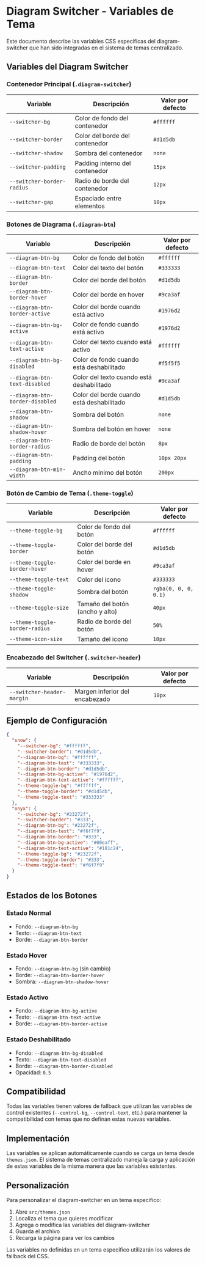 # Diagram Switcher - Variables de Tema

Este documento describe las variables CSS específicas del diagram-switcher que han sido integradas en el sistema de temas centralizado.

## Variables del Diagram Switcher

### Contenedor Principal (`.diagram-switcher`)

| Variable | Descripción | Valor por defecto |
|----------|-------------|-------------------|
| `--switcher-bg` | Color de fondo del contenedor | `#ffffff` |
| `--switcher-border` | Color del borde del contenedor | `#d1d5db` |
| `--switcher-shadow` | Sombra del contenedor | `none` |
| `--switcher-padding` | Padding interno del contenedor | `15px` |
| `--switcher-border-radius` | Radio de borde del contenedor | `12px` |
| `--switcher-gap` | Espaciado entre elementos | `10px` |

### Botones de Diagrama (`.diagram-btn`)

| Variable | Descripción | Valor por defecto |
|----------|-------------|-------------------|
| `--diagram-btn-bg` | Color de fondo del botón | `#ffffff` |
| `--diagram-btn-text` | Color del texto del botón | `#333333` |
| `--diagram-btn-border` | Color del borde del botón | `#d1d5db` |
| `--diagram-btn-border-hover` | Color del borde en hover | `#9ca3af` |
| `--diagram-btn-border-active` | Color del borde cuando está activo | `#1976d2` |
| `--diagram-btn-bg-active` | Color de fondo cuando está activo | `#1976d2` |
| `--diagram-btn-text-active` | Color del texto cuando está activo | `#ffffff` |
| `--diagram-btn-bg-disabled` | Color de fondo cuando está deshabilitado | `#f5f5f5` |
| `--diagram-btn-text-disabled` | Color del texto cuando está deshabilitado | `#9ca3af` |
| `--diagram-btn-border-disabled` | Color del borde cuando está deshabilitado | `#d1d5db` |
| `--diagram-btn-shadow` | Sombra del botón | `none` |
| `--diagram-btn-shadow-hover` | Sombra del botón en hover | `none` |
| `--diagram-btn-border-radius` | Radio de borde del botón | `8px` |
| `--diagram-btn-padding` | Padding del botón | `10px 20px` |
| `--diagram-btn-min-width` | Ancho mínimo del botón | `200px` |

### Botón de Cambio de Tema (`.theme-toggle`)

| Variable | Descripción | Valor por defecto |
|----------|-------------|-------------------|
| `--theme-toggle-bg` | Color de fondo del botón | `#ffffff` |
| `--theme-toggle-border` | Color del borde del botón | `#d1d5db` |
| `--theme-toggle-border-hover` | Color del borde en hover | `#9ca3af` |
| `--theme-toggle-text` | Color del icono | `#333333` |
| `--theme-toggle-shadow` | Sombra del botón | `rgba(0, 0, 0, 0.1)` |
| `--theme-toggle-size` | Tamaño del botón (ancho y alto) | `40px` |
| `--theme-toggle-border-radius` | Radio de borde del botón | `50%` |
| `--theme-icon-size` | Tamaño del icono | `18px` |

### Encabezado del Switcher (`.switcher-header`)

| Variable | Descripción | Valor por defecto |
|----------|-------------|-------------------|
| `--switcher-header-margin` | Margen inferior del encabezado | `10px` |

## Ejemplo de Configuración

```json
{
  "snow": {
    "--switcher-bg": "#ffffff",
    "--switcher-border": "#d1d5db",
    "--diagram-btn-bg": "#ffffff",
    "--diagram-btn-text": "#333333",
    "--diagram-btn-border": "#d1d5db",
    "--diagram-btn-bg-active": "#1976d2",
    "--diagram-btn-text-active": "#ffffff",
    "--theme-toggle-bg": "#ffffff",
    "--theme-toggle-border": "#d1d5db",
    "--theme-toggle-text": "#333333"
  },
  "onyx": {
    "--switcher-bg": "#23272f",
    "--switcher-border": "#333",
    "--diagram-btn-bg": "#23272f",
    "--diagram-btn-text": "#f6f7f9",
    "--diagram-btn-border": "#333",
    "--diagram-btn-bg-active": "#00eaff",
    "--diagram-btn-text-active": "#181c24",
    "--theme-toggle-bg": "#23272f",
    "--theme-toggle-border": "#333",
    "--theme-toggle-text": "#f6f7f9"
  }
}
```

## Estados de los Botones

### Estado Normal
- Fondo: `--diagram-btn-bg`
- Texto: `--diagram-btn-text`
- Borde: `--diagram-btn-border`

### Estado Hover
- Fondo: `--diagram-btn-bg` (sin cambio)
- Borde: `--diagram-btn-border-hover`
- Sombra: `--diagram-btn-shadow-hover`

### Estado Activo
- Fondo: `--diagram-btn-bg-active`
- Texto: `--diagram-btn-text-active`
- Borde: `--diagram-btn-border-active`

### Estado Deshabilitado
- Fondo: `--diagram-btn-bg-disabled`
- Texto: `--diagram-btn-text-disabled`
- Borde: `--diagram-btn-border-disabled`
- Opacidad: `0.5`

## Compatibilidad

Todas las variables tienen valores de fallback que utilizan las variables de control existentes (`--control-bg`, `--control-text`, etc.) para mantener la compatibilidad con temas que no definan estas nuevas variables.

## Implementación

Las variables se aplican automáticamente cuando se carga un tema desde `themes.json`. El sistema de temas centralizado maneja la carga y aplicación de estas variables de la misma manera que las variables existentes.

## Personalización

Para personalizar el diagram-switcher en un tema específico:

1. Abre `src/themes.json`
2. Localiza el tema que quieres modificar
3. Agrega o modifica las variables del diagram-switcher
4. Guarda el archivo
5. Recarga la página para ver los cambios

Las variables no definidas en un tema específico utilizarán los valores de fallback del CSS. 